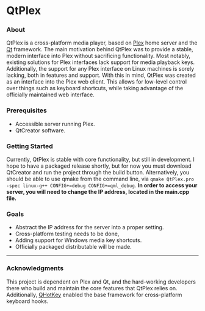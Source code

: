 # QtPlex

### About
QtPlex is a cross-platform media player, based on [Plex](https://www.plex.tv/) home server and the [Qt](https://www.qt.io/) framework. The main motivation behind QtPlex was to provide a stable, modern interface into Plex without sacrificing functionality. Most notably, existing solutions for Plex interfaces lack support for media playback keys. Additionally, the support for any Plex interface on Linux machines is sorely lacking, both in features and support. With this in mind, QtPlex was created as an interface into the Plex web client. This allows for low-level control over things such as keyboard shortcuts, while taking advantage of the officially maintained web interface.

### Prerequisites
* Accessible server running Plex. 
* QtCreator software.

### Getting Started
Currently, QtPlex is stable with core functionality, but still in development. I hope to have a packaged release shortly, but for now you must download QtCreator and run the project through the build button. Alternatively, you should be able to use qmake from the command line, via `qmake QtPlex.pro -spec linux-g++ CONFIG+=debug CONFIG+=qml_debug`. **In order to access your server, you will need to change the IP address, located in the main.cpp file.**

### Goals
* Abstract the IP address for the server into a proper setting. 
* Cross-platform testing needs to be done,
* Adding support for Windows media key shortcuts. 
* Officially packaged distributable will be made.  

------
### Acknowledgments
This project is dependent on Plex and Qt, and the hard-working developers there who build and maintain the core features that QtPlex relies on. Additionally, [QHotKey](https://github.com/Skycoder42/QHotkey) enabled the base framework for cross-platform keyboard hooks. 
